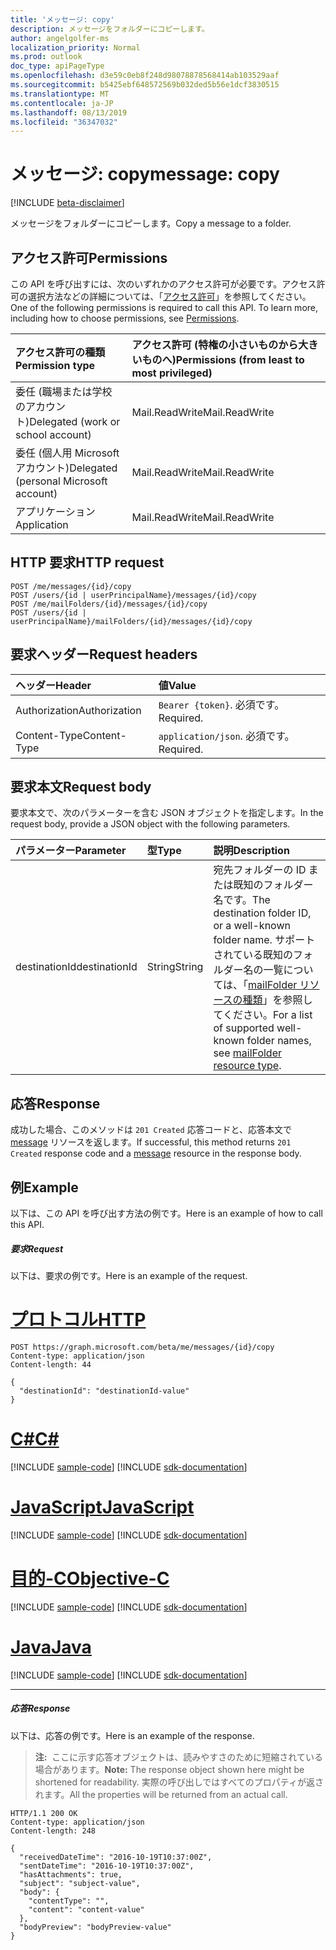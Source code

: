 ```yaml
---
title: 'メッセージ: copy'
description: メッセージをフォルダーにコピーします。
author: angelgolfer-ms
localization_priority: Normal
ms.prod: outlook
doc_type: apiPageType
ms.openlocfilehash: d3e59c0eb8f248d98078878568414ab103529aaf
ms.sourcegitcommit: b5425ebf648572569b032ded5b56e1dcf3830515
ms.translationtype: MT
ms.contentlocale: ja-JP
ms.lasthandoff: 08/13/2019
ms.locfileid: "36347032"
---
```

# <a name="message-copy"></a><span data-ttu-id="194b8-103">メッセージ: copy</span><span class="sxs-lookup"><span data-stu-id="194b8-103">message: copy</span></span>

[!INCLUDE [beta-disclaimer](../../includes/beta-disclaimer.md)]

<span data-ttu-id="194b8-104">メッセージをフォルダーにコピーします。</span><span class="sxs-lookup"><span data-stu-id="194b8-104">Copy a message to a folder.</span></span>

## <a name="permissions"></a><span data-ttu-id="194b8-105">アクセス許可</span><span class="sxs-lookup"><span data-stu-id="194b8-105">Permissions</span></span>

<span data-ttu-id="194b8-p101">この API を呼び出すには、次のいずれかのアクセス許可が必要です。アクセス許可の選択方法などの詳細については、「[アクセス許可](/graph/permissions-reference)」を参照してください。</span><span class="sxs-lookup"><span data-stu-id="194b8-p101">One of the following permissions is required to call this API. To learn more, including how to choose permissions, see [Permissions](/graph/permissions-reference).</span></span>

| <span data-ttu-id="194b8-108">アクセス許可の種類</span><span class="sxs-lookup"><span data-stu-id="194b8-108">Permission type</span></span> | <span data-ttu-id="194b8-109">アクセス許可 (特権の小さいものから大きいものへ)</span><span class="sxs-lookup"><span data-stu-id="194b8-109">Permissions (from least to most privileged)</span></span> |
|:----------------|:--------------------------------------------|
|<span data-ttu-id="194b8-110">委任 (職場または学校のアカウント)</span><span class="sxs-lookup"><span data-stu-id="194b8-110">Delegated (work or school account)</span></span> | <span data-ttu-id="194b8-111">Mail.ReadWrite</span><span class="sxs-lookup"><span data-stu-id="194b8-111">Mail.ReadWrite</span></span>    |
|<span data-ttu-id="194b8-112">委任 (個人用 Microsoft アカウント)</span><span class="sxs-lookup"><span data-stu-id="194b8-112">Delegated (personal Microsoft account)</span></span> | <span data-ttu-id="194b8-113">Mail.ReadWrite</span><span class="sxs-lookup"><span data-stu-id="194b8-113">Mail.ReadWrite</span></span>    |
|<span data-ttu-id="194b8-114">アプリケーション</span><span class="sxs-lookup"><span data-stu-id="194b8-114">Application</span></span> | <span data-ttu-id="194b8-115">Mail.ReadWrite</span><span class="sxs-lookup"><span data-stu-id="194b8-115">Mail.ReadWrite</span></span> |

## <a name="http-request"></a><span data-ttu-id="194b8-116">HTTP 要求</span><span class="sxs-lookup"><span data-stu-id="194b8-116">HTTP request</span></span>

<!-- { "blockType": "ignored" } -->

```http
POST /me/messages/{id}/copy
POST /users/{id | userPrincipalName}/messages/{id}/copy
POST /me/mailFolders/{id}/messages/{id}/copy
POST /users/{id | userPrincipalName}/mailFolders/{id}/messages/{id}/copy
```

## <a name="request-headers"></a><span data-ttu-id="194b8-117">要求ヘッダー</span><span class="sxs-lookup"><span data-stu-id="194b8-117">Request headers</span></span>

| <span data-ttu-id="194b8-118">ヘッダー</span><span class="sxs-lookup"><span data-stu-id="194b8-118">Header</span></span> | <span data-ttu-id="194b8-119">値</span><span class="sxs-lookup"><span data-stu-id="194b8-119">Value</span></span> |
|:-------|:------|
| <span data-ttu-id="194b8-120">Authorization</span><span class="sxs-lookup"><span data-stu-id="194b8-120">Authorization</span></span> | <span data-ttu-id="194b8-121">`Bearer {token}`.</span><span class="sxs-lookup"><span data-stu-id="194b8-121"></span></span> <span data-ttu-id="194b8-122">必須です。</span><span class="sxs-lookup"><span data-stu-id="194b8-122">Required.</span></span> |
| <span data-ttu-id="194b8-123">Content-Type</span><span class="sxs-lookup"><span data-stu-id="194b8-123">Content-Type</span></span> | <span data-ttu-id="194b8-124">`application/json`.</span><span class="sxs-lookup"><span data-stu-id="194b8-124"></span></span> <span data-ttu-id="194b8-125">必須です。</span><span class="sxs-lookup"><span data-stu-id="194b8-125">Required.</span></span> |

## <a name="request-body"></a><span data-ttu-id="194b8-126">要求本文</span><span class="sxs-lookup"><span data-stu-id="194b8-126">Request body</span></span>

<span data-ttu-id="194b8-127">要求本文で、次のパラメーターを含む JSON オブジェクトを指定します。</span><span class="sxs-lookup"><span data-stu-id="194b8-127">In the request body, provide a JSON object with the following parameters.</span></span>

| <span data-ttu-id="194b8-128">パラメーター</span><span class="sxs-lookup"><span data-stu-id="194b8-128">Parameter</span></span> | <span data-ttu-id="194b8-129">型</span><span class="sxs-lookup"><span data-stu-id="194b8-129">Type</span></span> | <span data-ttu-id="194b8-130">説明</span><span class="sxs-lookup"><span data-stu-id="194b8-130">Description</span></span> |
|:----------|:-----|:------------|
|<span data-ttu-id="194b8-131">destinationId</span><span class="sxs-lookup"><span data-stu-id="194b8-131">destinationId</span></span>|<span data-ttu-id="194b8-132">String</span><span class="sxs-lookup"><span data-stu-id="194b8-132">String</span></span>|<span data-ttu-id="194b8-133">宛先フォルダーの ID または既知のフォルダー名です。</span><span class="sxs-lookup"><span data-stu-id="194b8-133">The destination folder ID, or a well-known folder name.</span></span> <span data-ttu-id="194b8-134">サポートされている既知のフォルダー名の一覧については、「[mailFolder リソースの種類](../resources/mailfolder.md)」を参照してください。</span><span class="sxs-lookup"><span data-stu-id="194b8-134">For a list of supported well-known folder names, see [mailFolder resource type](../resources/mailfolder.md).</span></span>|

## <a name="response"></a><span data-ttu-id="194b8-135">応答</span><span class="sxs-lookup"><span data-stu-id="194b8-135">Response</span></span>

<span data-ttu-id="194b8-136">成功した場合、このメソッドは `201 Created` 応答コードと、応答本文で [message](../resources/message.md) リソースを返します。</span><span class="sxs-lookup"><span data-stu-id="194b8-136">If successful, this method returns `201 Created` response code and a [message](../resources/message.md) resource in the response body.</span></span>

## <a name="example"></a><span data-ttu-id="194b8-137">例</span><span class="sxs-lookup"><span data-stu-id="194b8-137">Example</span></span>

<span data-ttu-id="194b8-138">以下は、この API を呼び出す方法の例です。</span><span class="sxs-lookup"><span data-stu-id="194b8-138">Here is an example of how to call this API.</span></span>

##### <a name="request"></a><span data-ttu-id="194b8-139">要求</span><span class="sxs-lookup"><span data-stu-id="194b8-139">Request</span></span>

<span data-ttu-id="194b8-140">以下は、要求の例です。</span><span class="sxs-lookup"><span data-stu-id="194b8-140">Here is an example of the request.</span></span>

# <a name="httptabhttp"></a>[<span data-ttu-id="194b8-141">プロトコル</span><span class="sxs-lookup"><span data-stu-id="194b8-141">HTTP</span></span>](#tab/http)
<!-- {
  "blockType": "request",
  "name": "message_copy"
}-->

```http
POST https://graph.microsoft.com/beta/me/messages/{id}/copy
Content-type: application/json
Content-length: 44

{
  "destinationId": "destinationId-value"
}
```
# <a name="ctabcsharp"></a>[<span data-ttu-id="194b8-142">C#</span><span class="sxs-lookup"><span data-stu-id="194b8-142">C#</span></span>](#tab/csharp)
[!INCLUDE [sample-code](../includes/snippets/csharp/message-copy-csharp-snippets.md)]
[!INCLUDE [sdk-documentation](../includes/snippets/snippets-sdk-documentation-link.md)]

# <a name="javascripttabjavascript"></a>[<span data-ttu-id="194b8-143">JavaScript</span><span class="sxs-lookup"><span data-stu-id="194b8-143">JavaScript</span></span>](#tab/javascript)
[!INCLUDE [sample-code](../includes/snippets/javascript/message-copy-javascript-snippets.md)]
[!INCLUDE [sdk-documentation](../includes/snippets/snippets-sdk-documentation-link.md)]

# <a name="objective-ctabobjc"></a>[<span data-ttu-id="194b8-144">目的-C</span><span class="sxs-lookup"><span data-stu-id="194b8-144">Objective-C</span></span>](#tab/objc)
[!INCLUDE [sample-code](../includes/snippets/objc/message-copy-objc-snippets.md)]
[!INCLUDE [sdk-documentation](../includes/snippets/snippets-sdk-documentation-link.md)]

# <a name="javatabjava"></a>[<span data-ttu-id="194b8-145">Java</span><span class="sxs-lookup"><span data-stu-id="194b8-145">Java</span></span>](#tab/java)
[!INCLUDE [sample-code](../includes/snippets/java/message-copy-java-snippets.md)]
[!INCLUDE [sdk-documentation](../includes/snippets/snippets-sdk-documentation-link.md)]

---


##### <a name="response"></a><span data-ttu-id="194b8-146">応答</span><span class="sxs-lookup"><span data-stu-id="194b8-146">Response</span></span>

<span data-ttu-id="194b8-147">以下は、応答の例です。</span><span class="sxs-lookup"><span data-stu-id="194b8-147">Here is an example of the response.</span></span>

> <span data-ttu-id="194b8-148">**注:**  ここに示す応答オブジェクトは、読みやすさのために短縮されている場合があります。</span><span class="sxs-lookup"><span data-stu-id="194b8-148">**Note:** The response object shown here might be shortened for readability.</span></span> <span data-ttu-id="194b8-149">実際の呼び出しではすべてのプロパティが返されます。</span><span class="sxs-lookup"><span data-stu-id="194b8-149">All the properties will be returned from an actual call.</span></span>
<!-- {
  "blockType": "response",
  "truncated": true,
  "@odata.type": "microsoft.graph.message"
} -->

```http
HTTP/1.1 200 OK
Content-type: application/json
Content-length: 248

{
  "receivedDateTime": "2016-10-19T10:37:00Z",
  "sentDateTime": "2016-10-19T10:37:00Z",
  "hasAttachments": true,
  "subject": "subject-value",
  "body": {
    "contentType": "",
    "content": "content-value"
  },
  "bodyPreview": "bodyPreview-value"
}
```

<!-- uuid: 8fcb5dbc-d5aa-4681-8e31-b001d5168d79
2015-10-25 14:57:30 UTC -->
<!--
{
  "type": "#page.annotation",
  "description": "message: copy",
  "keywords": "",
  "section": "documentation",
  "tocPath": "",
  "suppressions": [
  ]
}
-->
